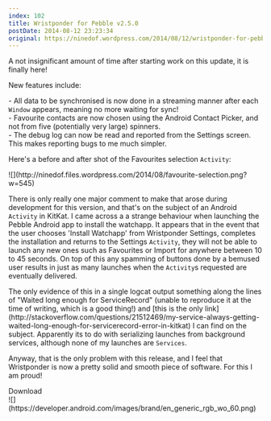 ```yaml
---
index: 102
title: Wristponder for Pebble v2.5.0
postDate: 2014-08-12 23:23:34
original: https://ninedof.wordpress.com/2014/08/12/wristponder-for-pebble-v2-5-0/
---
```


<p>A not insignificant amount of time after starting work on this update, it is finally here!</p><p>New features include:</p><p>- All data to be synchronised is now done in a streaming manner after each <code>Window</code> appears, meaning no more waiting for sync!<br /> - Favourite contacts are now chosen using the Android Contact Picker, and not from five (potentially very large) spinners.<br /> - The debug log can now be read and reported from the Settings screen. This makes reporting bugs to me much simpler.</p><p>Here's a before and after shot of the Favourites selection <code>Activity</code>:</p><p>![](http://ninedof.files.wordpress.com/2014/08/favourite-selection.png?w=545)</p><p>There is only really one major comment to make that arose during development for this version, and that's on the subject of an Android <code>Activity</code> in KitKat. I came across a a strange behaviour when launching the Pebble Android app to install the watchapp. It appears that in the event that the user chooses 'Install Watchapp' from Wristponder Settings, completes the installation and returns to the Settings <code>Activity</code>, they will not be able to launch any new ones such as Favourites or Import for anywhere between 10 to 45 seconds. On top of this any spamming of buttons done by a bemused user results in just as many launches when the <code>Activity</code>s requested are eventually delivered.</p><p>The only evidence of this in a single logcat output something along the lines of "Waited long enough for ServiceRecord" (unable to reproduce it at the time of writing, which is a good thing!) and [this is the only link](http://stackoverflow.com/questions/21512469/my-service-always-getting-waited-long-enough-for-servicerecord-error-in-kitkat) I can find on the subject. Apparently its to do with serializing launches from background services, although none of my launches are <code>Services</code>.</p><p>Anyway, that is the only problem with this release, and I feel that Wristponder is now a pretty solid and smooth piece of software. For this I am proud!</p><p>Download<br /> ![](https://developer.android.com/images/brand/en_generic_rgb_wo_60.png)</p>
